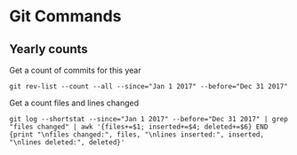 # Git Commands

## Yearly counts

Get a count of commits for this year
```
git rev-list --count --all --since="Jan 1 2017" --before="Dec 31 2017"
```

Get a count files and lines changed
```
git log --shortstat --since="Jan 1 2017" --before="Dec 31 2017" | grep "files changed" | awk '{files+=$1; inserted+=$4; deleted+=$6} END {print "\nfiles changed:", files, "\nlines inserted:", inserted, "\nlines deleted:", deleted}'
```